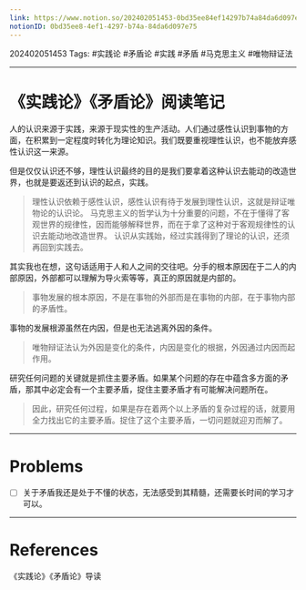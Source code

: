 ```yaml
---
link: https://www.notion.so/202402051453-0bd35ee84ef14297b74a84da6d097e75
notionID: 0bd35ee8-4ef1-4297-b74a-84da6d097e75
---
```

202402051453
Tags: #实践论 #矛盾论 #实践 #矛盾 #马克思主义 #唯物辩证法 

--- 
# 《实践论》《矛盾论》阅读笔记

人的认识来源于实践，来源于现实性的生产活动。人们通过感性认识到事物的方面，在积累到一定程度时转化为理论知识。我们既要重视理性认识，也不能放弃感性认识这一来源。

但是仅仅认识还不够，理性认识最终的目的是我们要拿着这种认识去能动的改造世界，也就是要返还到认识的起点，实践。

> 理性认识依赖于感性认识，感性认识有待于发展到理性认识，这就是辩证唯物论的认识论。
> 马克思主义的哲学认为十分重要的问题，不在于懂得了客观世界的规律性，因而能够解释世界，而在于拿了这种对于客观规律性的认识去能动地改造世界。
> 认识从实践始，经过实践得到了理论的认识，还须再回到实践去。

其实我也在想，这句话适用于人和人之间的交往吧。分手的根本原因在于二人的内部原因，外部都可以理解为导火索等等，真正的原因就是内部的。

> 事物发展的根本原因，不是在事物的外部而是在事物的内部，在于事物内部的矛盾性。

事物的发展根源虽然在内因，但是也无法逃离外因的条件。

> 唯物辩证法认为外因是变化的条件，内因是变化的根据，外因通过内因而起作用。

研究任何问题的关键就是抓住主要矛盾。如果某个问题的存在中蕴含多方面的矛盾，那其中必定会有一个主要矛盾，捉住主要矛盾才有可能解决问题所在。

> 因此，研究任何过程，如果是存在着两个以上矛盾的复杂过程的话，就要用全力找出它的主要矛盾。捉住了这个主要矛盾，一切问题就迎刃而解了。

---
# Problems

- [ ] 关于矛盾我还是处于不懂的状态，无法感受到其精髓，还需要长时间的学习才可以。

---
# References

《实践论》《矛盾论》导读